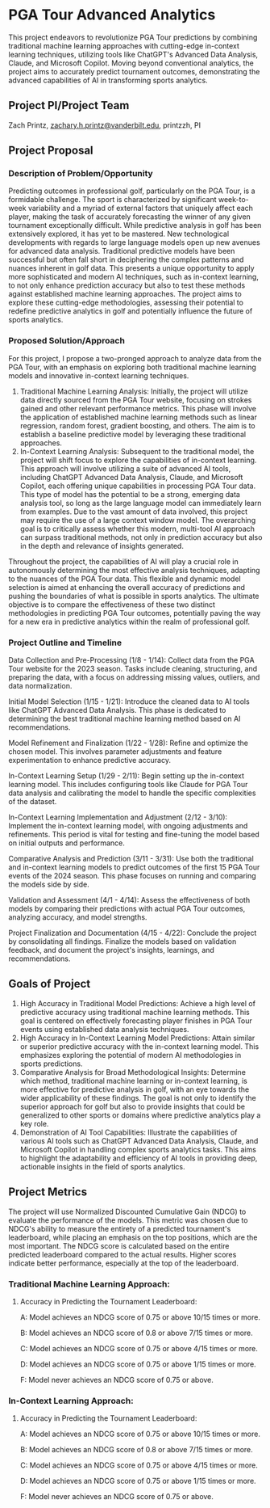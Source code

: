 # PGA Tour Advanced Analytics
This project endeavors to revolutionize PGA Tour predictions by combining traditional machine learning approaches with cutting-edge in-context learning techniques, utilizing tools like ChatGPT's Advanced Data Analysis, Claude, and Microsoft Copilot. Moving beyond conventional analytics, the project aims to accurately predict tournament outcomes, demonstrating the advanced capabilities of AI in transforming sports analytics.

## Project PI/Project Team 

Zach Printz, zachary.h.printz@vanderbilt.edu, printzzh, PI

## Project Proposal  

### Description of Problem/Opportunity
Predicting outcomes in professional golf, particularly on the PGA Tour, is a formidable challenge. The sport is characterized by significant week-to-week variability and a myriad of external factors that uniquely affect each player, making the task of accurately forecasting the winner of any given tournament exceptionally difficult. While predictive analysis in golf has been extensively explored, it has yet to be mastered. New technological developments with regards to large language models open up new avenues for advanced data analysis. Traditional predictive models have been successful but often fall short in deciphering the complex patterns and nuances inherent in golf data. This presents a unique opportunity to apply more sophisticated and modern AI techniques, such as in-context learning, to not only enhance prediction accuracy but also to test these methods against established machine learning approaches. The project aims to explore these cutting-edge methodologies, assessing their potential to redefine predictive analytics in golf and potentially influence the future of sports analytics.

### Proposed Solution/Approach
For this project, I propose a two-pronged approach to analyze data from the PGA Tour, with an emphasis on exploring both traditional machine learning models and innovative in-context learning techniques.

   1. Traditional Machine Learning Analysis: Initially, the project will utilize data directly sourced from the PGA Tour website, focusing on strokes gained and other relevant performance metrics. This phase will involve the application of established machine learning methods such as linear regression, random forest, gradient boosting, and others. The aim is to establish a baseline predictive model by leveraging these traditional approaches.
   2. In-Context Learning Analysis: Subsequent to the traditional model, the project will shift focus to explore the capabilities of in-context learning. This approach will involve utilizing a suite of advanced AI tools, including ChatGPT Advanced Data Analysis, Claude, and Microsoft Copilot, each offering unique capabilities in processing PGA Tour data. This type of model has the potential to be a strong, emerging data analysis tool, so long as the large language model can immediately learn from examples. Due to the vast amount of data involved, this project may require the use of a large context window model. The overarching goal is to critically assess whether this modern, multi-tool AI approach can surpass traditional methods, not only in prediction accuracy but also in the depth and relevance of insights generated.

Throughout the project, the  capabilities of AI will play a crucial role in autonomously determining the most effective analysis techniques, adapting to the nuances of the PGA Tour data. This flexible and dynamic model selection is aimed at enhancing the overall accuracy of predictions and pushing the boundaries of what is possible in sports analytics. The ultimate objective is to compare the effectiveness of these two distinct methodologies in predicting PGA Tour outcomes, potentially paving the way for a new era in predictive analytics within the realm of professional golf.


### Project Outline and Timeline
Data Collection and Pre-Processing (1/8 - 1/14): Collect data from the PGA Tour website for the 2023 season. Tasks include cleaning, structuring, and preparing the data, with a focus on addressing missing values, outliers, and data normalization.

Initial Model Selection (1/15 - 1/21): Introduce the cleaned data to AI tools like ChatGPT Advanced Data Analysis. This phase is dedicated to determining the best traditional machine learning method based on AI recommendations.

Model Refinement and Finalization (1/22 - 1/28): Refine and optimize the chosen model. This involves parameter adjustments and feature experimentation to enhance predictive accuracy.

In-Context Learning Setup (1/29 - 2/11): Begin setting up the in-context learning model. This includes configuring tools like Claude for PGA Tour data analysis and calibrating the model to handle the specific complexities of the dataset.

In-Context Learning Implementation and Adjustment (2/12 - 3/10): Implement the in-context learning model, with ongoing adjustments and refinements. This period is vital for testing and fine-tuning the model based on initial outputs and performance.

Comparative Analysis and Prediction (3/11 - 3/31): Use both the traditional and in-context learning models to predict outcomes of the first 15 PGA Tour events of the 2024 season. This phase focuses on running and comparing the models side by side.

Validation and Assessment (4/1 - 4/14): Assess the effectiveness of both models by comparing their predictions with actual PGA Tour outcomes, analyzing accuracy, and model strengths.

Project Finalization and Documentation (4/15 - 4/22): Conclude the project by consolidating all findings. Finalize the models based on validation feedback, and document the project's insights, learnings, and recommendations.

## Goals of Project 

   1. High Accuracy in Traditional Model Predictions: Achieve a high level of predictive accuracy using traditional machine learning methods. This goal is centered on effectively forecasting player finishes in PGA Tour events using established data analysis techniques.
   2. High Accuracy in In-Context Learning Model Predictions: Attain similar or superior predictive accuracy with the in-context learning model. This emphasizes exploring the potential of modern AI methodologies in sports predictions.
   3. Comparative Analysis for Broad Methodological Insights: Determine which method, traditional machine learning or in-context learning, is more effective for predictive analysis in golf, with an eye towards the wider applicability of these findings. The goal is not only to identify the superior approach for golf but also to provide insights that could be generalized to other sports or domains where predictive analytics play a key role.
   4. Demonstration of AI Tool Capabilities: Illustrate the capabilities of various AI tools such as ChatGPT Advanced Data Analysis, Claude, and Microsoft Copilot in handling complex sports analytics tasks. This aims to highlight the adaptability and efficiency of AI tools in providing deep, actionable insights in the field of sports analytics.


## Project Metrics 

The project will use Normalized Discounted Cumulative Gain (NDCG) to evaluate the performance of the models. This metric was chosen due to NDCG's ability to measure the entirety of a predicted tournament's leaderboard, while placing an emphasis on the top positions, which are the most important. The NDCG score is calculated based on the entire predicted leaderboard compared to the actual results. Higher scores indicate better performance, especially at the top of the leaderboard.

### Traditional Machine Learning Approach:

   1. Accuracy in Predicting the Tournament Leaderboard:
   
         A: Model achieves an NDCG score of 0.75 or above 10/15 times or more.

         B: Model achieves an NDCG score of 0.8 or above 7/15 times or more.

         C: Model achieves an NDCG score of 0.75 or above 4/15 times or more.

         D: Model achieves an NDCG score of 0.75 or above 1/15 times or more.

         F: Model never achieves an NDCG score of 0.75 or above.

### In-Context Learning Approach:

   1. Accuracy in Predicting the Tournament Leaderboard:
   
         A: Model achieves an NDCG score of 0.75 or above 10/15 times or more.

         B: Model achieves an NDCG score of 0.8 or above 7/15 times or more.

         C: Model achieves an NDCG score of 0.75 or above 4/15 times or more.

         D: Model achieves an NDCG score of 0.75 or above 1/15 times or more.

         F: Model never achieves an NDCG score of 0.75 or above.

